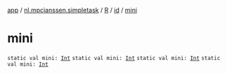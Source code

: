 [app](../../../index.md) / [nl.mpcjanssen.simpletask](../../index.md) / [R](../index.md) / [id](index.md) / [mini](.)

# mini

`static val mini: `[`Int`](https://kotlinlang.org/api/latest/jvm/stdlib/kotlin/-int/index.html)
`static val mini: `[`Int`](https://kotlinlang.org/api/latest/jvm/stdlib/kotlin/-int/index.html)
`static val mini: `[`Int`](https://kotlinlang.org/api/latest/jvm/stdlib/kotlin/-int/index.html)
`static val mini: `[`Int`](https://kotlinlang.org/api/latest/jvm/stdlib/kotlin/-int/index.html)